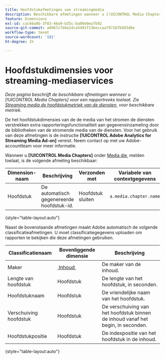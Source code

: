 ```yaml
---
title: Hoofdstukafmetingen van streamingmedia
description: Beschikbare afmetingen wanneer u [!UICONTROL Media Chapters] inschakelt voor een rapportsuite.
feature: Dimensions
exl-id: cac66a0b-3f83-46a9-b35c-ba08e0eafb92
source-git-commit: a6967c7d4e1dca5491f13beccaa797167b503d6e
workflow-type: tm+mt
source-wordcount: '181'
ht-degree: 1%

---
```


# Hoofdstukdimensies voor streaming-mediaservices

*Deze pagina beschrijft de beschikbare afmetingen wanneer u [!UICONTROL Media Chapters] voor een rapportreeks toelaat. Zie [&#x200B; Streaming media de hoofdstukmetriek van de diensten &#x200B;](../metrics/sm-chapters.md) voor beschikbare metriek.*

De het hoofdstukdimensies van de de media van het stromen de diensten verstrekken extra rapporteringsfunctionaliteit aan gegevensinzameling door de bibliotheken van de stromende media van de diensten. Voor het gebruik van deze afmetingen is de instructie **[!UICONTROL Adobe Analytics for Streaming Media Ad-on]** vereist. Neem contact op met uw Adobe-accountteam voor meer informatie.

Wanneer u **[!UICONTROL Media Chapters]** onder [&#x200B; Media die &#x200B;](/help/admin/tools/manage-rs/edit-settings/media-management.md) melden toelaat, is de volgende afmeting beschikbaar:

| Dimension-naam | Beschrijving | Verzonden met | Variabele van contextgegevens |
| --- | --- | --- | --- |
| Hoofdstuk | De automatisch gegenereerde hoofdstuk-id. | Hoofdstuk sluiten | `a.media.chapter.name` |

{style="table-layout:auto"}

Naast de bovenstaande afmetingen maakt Adobe automatisch de volgende classificatieafmetingen. U moet classificatiegegevens uploaden om rapporten te bekijken die deze afmetingen gebruiken.

| Classificatienaam | Bovenliggende dimensie | Beschrijving |
| --- | --- | --- |
| Maker | [&#x200B; Inhoud &#x200B;](sm-core.md) | De maker van de inhoud. |
| Lengte van hoofdstuk | Hoofdstuk | De lengte van het hoofdstuk, in seconden. |
| Hoofdstuknaam | Hoofdstuk | De vriendelijke naam van het hoofdstuk. |
| Verschuiving hoofdstuk | Hoofdstuk | De verschuiving van het hoofdstuk binnen de inhoud vanaf het begin, in seconden. |
| Hoofdstukpositie | Hoofdstuk | De indexpositie van het hoofdstuk in de inhoud. |

{style="table-layout:auto"}
